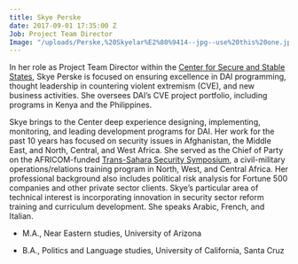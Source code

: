 ```yaml
---
title: Skye Perske
date: 2017-09-01 17:35:00 Z
Job: Project Team Director
Image: "/uploads/Perske,%20Skyelar%E2%80%9414--jpg--use%20this%20one.jpg"
---
```


In her role as Project Team Director within the [Center for Secure and Stable States](https://www.dai.com/our-work/solutions/fragile-states), Skye Perske is focused on ensuring excellence in DAI programming, thought leadership in countering violent extremism (CVE), and new business activities. She oversees DAI’s CVE project portfolio, including programs in Kenya and the Philippines. 

<!--more-->

Skye brings to the Center deep experience designing, implementing, monitoring, and leading development programs for DAI. Her work for the past 10 years has focused on security issues in Afghanistan, the Middle East, and North, Central, and West Africa. She served as the Chief of Party on the AFRICOM-funded [Trans-Sahara Security Symposium](https://www.dai.com/our-work/projects/africa-trans-sahara-security-symposium-tss), a civil-military operations/relations training program in North, West, and Central Africa. Her professional background also includes political risk analysis for Fortune 500 companies and other private sector clients. Skye’s particular area of technical interest is incorporating innovation in security sector reform training and curriculum development. She speaks Arabic, French, and Italian.

* M.A., Near Eastern studies, University of Arizona 

* B.A., Politics and Language studies, University of California, Santa Cruz